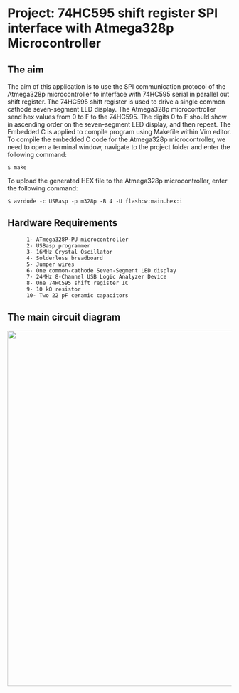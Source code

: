 # Project: 74HC595 shift register SPI interface with Atmega328p Microcontroller

## The aim
The aim of this application is to use the SPI communication protocol of the Atmega328p microcontroller to interface with 74HC595 serial in parallel out shift register. The 74HC595 shift register is used to drive a single common cathode seven-segment LED display. The Atmega328p microcontroller send hex values from 0 to F to the 74HC595. The digits 0 to F should show in ascending order on the seven-segment LED display, and then repeat. The Embedded C is applied to compile program using Makefile within Vim editor.
To compile the embedded C code for the Atmega328p microcontroller, we need to open a terminal window, navigate to the project folder and enter the following command:
```
$ make
```
To upload the generated HEX file to the Atmega328p microcontroller, enter the following command:
```
$ avrdude -c USBasp -p m328p -B 4 -U flash:w:main.hex:i
```

## Hardware Requirements
```
      1- ATmega328P-PU microcontroller
      2- USBasp programmer
      3- 16MHz Crystal Oscillator
      4- Solderless breadboard
      5- Jumper wires
      6- One common-cathode Seven-Segment LED display
      7- 24MHz 8-Channel USB Logic Analyzer Device
      8- One 74HC595 shift register IC
      9- 10 kΩ resistor
      10- Two 22 pF ceramic capacitors
```

## The main circuit diagram
<img src="https://github.com/user-attachments/assets/6b356195-a076-40d3-94dc-9babefa3def7" width="800">
